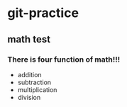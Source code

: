 # git-practice
## math test
### **There is four function of math!!!**
* addition
* subtraction
* multiplication
* division
